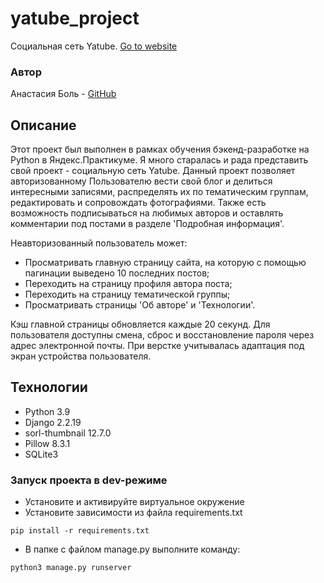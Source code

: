 # yatube_project
Социальная сеть Yatube.  [Go to website](http://nrthbnd.pythonanywhere.com/)

### Автор
Анастасия Боль - [GitHub](https://github.com/nrthbnd)

## Описание
Этот проект был выполнен в рамках обучения бэкенд-разработке на Python в Яндекс.Практикуме. Я много старалась и рада представить свой проект - социальную сеть Yatube.
Данный проект позволяет авторизованному Пользователю вести свой блог и делиться интересными записями, распределять их по тематическим группам, редактировать и сопровождать фотографиями. Также есть возможность подписываться на любимых авторов и оставлять комментарии под постами в разделе 'Подробная информация'.


Неавторизованный пользователь  может:
- Просматривать главную страницу сайта, на которую с помощью пагинации выведено 10 последних постов;
- Переходить на страницу профиля автора поста;
- Переходить на страницу тематической группы;
- Просматривать страницы 'Об авторе' и 'Технологии'.

Кэш главной страницы обновляется каждые 20 секунд. Для пользователя доступны смена, сброс и восстановление пароля через адрес электронной почты. При верстке учитывалась адаптация под экран устройства пользователя.

## Технологии
- Python 3.9
- Django 2.2.19
- sorl-thumbnail 12.7.0
- Pillow 8.3.1
- SQLite3

### Запуск проекта в dev-режиме
- Установите и активируйте виртуальное окружение
- Установите зависимости из файла requirements.txt
```
pip install -r requirements.txt
``` 
- В папке с файлом manage.py выполните команду:
```
python3 manage.py runserver
```
